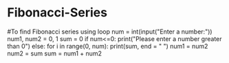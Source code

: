 # Fibonacci-Series
#To find Fibonacci series using loop
num = int(input("Enter a number:"))
num1, num2 = 0, 1
sum = 0
if num<=0:
    print("Please enter a number greater than 0")
else:
    for i in range(0, num):
        print(sum, end = " ")
        num1 = num2
        num2 = sum
        sum = num1 + num2
